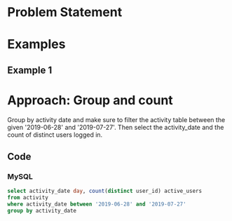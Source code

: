 # Problem Statement

# Examples
## Example 1

# Approach: Group and count
Group by activity date and make sure to filter the activity table between the given '2019-06-28' and '2019-07-27'.
Then select the activity_date and the count of distinct users logged in.
## Code
### MySQL
```sql
select activity_date day, count(distinct user_id) active_users
from activity
where activity_date between '2019-06-28' and '2019-07-27'
group by activity_date
```